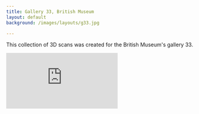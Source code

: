```yaml
---
title: Gallery 33, British Museum
layout: default
background: /images/layouts/g33.jpg

---
```


This collection of 3D scans was created for the British Museum's gallery 33.
<div class="embed-responsive embed-responsive-4by3 mb-3">
  <iframe title="A 3D model" class="embed-responsive-item" src="https://sketchfab.com/playlists/embed?collection=8dc2f934321a4f33a907acc8f0ab4795" frameborder="0" allow="autoplay; fullscreen; vr" mozallowfullscreen="true" webkitallowfullscreen="true"></iframe>
</div>
